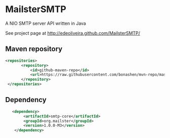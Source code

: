 MailsterSMTP
============

A NIO SMTP server API written in Java

See project page at http://edeoliveira.github.com/MailsterSMTP/

## Maven repository

```xml
<repositories>
       <repository>
           <id>github-maven-repo</id>
           <url>https://raw.githubusercontent.com/bonashen/mvn-repo/master/</url>
       </repository>
 </repositories>
```
## Dependency

```xml
   <dependency>
        <artifactId>smtp-core</artifactId>
        <groupId>org.mailster</groupId>
        <version>1.0.0-M3</version>
    </dependency>
```
